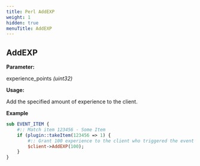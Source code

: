 ```yaml
---
title: Perl AddEXP
weight: 1
hidden: true
menuTitle: AddEXP
---
```

## AddEXP

**Parameter:**

experience\_points _\(uint32\)_

**Usage:**

Add the specified amount of experience to the client.

**Example**

```perl
sub EVENT_ITEM {
    #:: Match item 123456 - Some Item
    if (plugin::takeItem(123456 => 1) {
        #:: Grant 100 experience to the client who triggered the event
        $client->AddEXP(100);
    }
}
```

